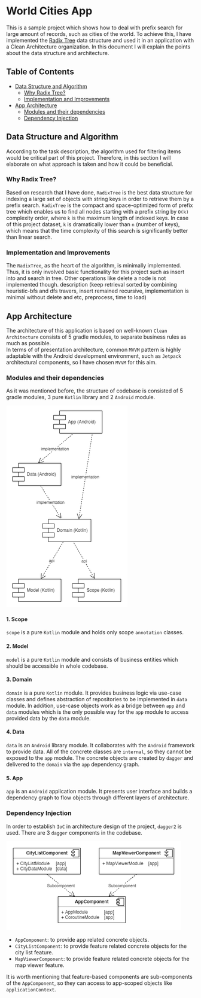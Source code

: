 # World Cities App

This is a sample project which shows how to deal with prefix search for large amount of records, such as cities of the world.
To achieve this, I have implemented the [Radix Tree](https://en.wikipedia.org/wiki/Radix_tree) data structure and used it in
an application with a Clean Architecture organization. In this document I will explain the points about the data structure
and architecture.

Table of Contents
-----------------

- [Data Structure and Algorithm](#data-structure-and-algorithm)
  - [Why Radix Tree?](#why-radix-tree)
  - [Implementation and Improvements](#implementation-and-improvements)
- [App Architecture](#app-architecture)
  - [Modules and their dependencies](#modules-and-their-dependencies)
  - [Dependency Injection](#dependency-injection)

Data Structure and Algorithm
----------------------------
According to the task description, the algorithm used for filtering items would be critical part of this project. Therefore,
in this section I will elaborate on what approach is taken and how it could be beneficial.

###  Why Radix Tree?
Based on research that I have done, `RadixTree` is the best data structure for indexing a large set of objects with string keys
in order to retrieve them by a prefix search. `RadixTree` is the compact and space-optimized form of prefix tree which enables
us to find all nodes starting with a prefix string by `O(k)` complexity order, where `k` is the maximum length of indexed keys.
In case of this project dataset, `k` is dramatically lower than `n` (number of keys), which means that the time complexity
of this search is significantly better than linear search.

###  Implementation and Improvements
The `RadixTree`, as the heart of the algorithm, is minimally implemented. Thus, it is only involved basic functionality for this
project such as insert into and search in tree. Other operations like delete a node is not implemented though.
description (keep retrieval sorted by combining heuristic-bfs and dfs travers, insert remained recursive,
implementation is minimal without delete and etc, preprocess, time to load)

App Architecture
----------------
The architecture of this application is based on well-known `Clean Architecture` consists of 5 gradle modules, to separate
business rules as much as possible.  
In terms of of presentation architecture, common `MVVM` pattern is highly adaptable with
the Android development environment, such as `Jetpack` architectural components, so I have chosen `MVVM` for this aim.

###  Modules and their dependencies
As it was mentioned before, the structure of codebase is consisted of 5 gradle modules, 3 pure `Kotlin` library and 2
`Android` module.

![](/static/modules.png)

#### 1. Scope
`scope` is a pure `Kotlin` module and holds only scope `annotation` classes.

#### 2. Model
`model` is a pure `Kotlin` module and consists of business entities which should be accessible in whole codebase.

#### 3. Domain
`domain` is a pure `Kotlin` module. It provides business logic via use-case classes and defines abstraction of repositories to be
implemented in `data` module. In addition, use-case objects work as a bridge between `app` and `data` modules which is the only
possible way for the `app` module to access provided data by the `data` module.

#### 4. Data
`data` is an `Android` library module. It collaborates with the `Android` framework to provide data. All of the concrete classes
are `internal`, so they cannot be exposed to the `app` module. The concrete objects are created by `dagger` and delivered to the
`domain` via the `app` dependency graph.

#### 5. App
`app` is an `Android` application module. It presents user interface and builds a dependency graph to flow objects through different
layers of architecture.

###  Dependency Injection
In order to establish `IoC` in architecture design of the project, `dagger2` is used. There are 3 `dagger` components in the codebase.

![](/static/dagger.png)

- `AppComponent`: to provide app related concrete objects.
- `CityListComponent`: to provide feature related concrete objects for the city list feature.
- `MapViewerComponent`: to provide feature related concrete objects for the map viewer feature.

It is worth mentioning that feature-based components are sub-components of the `AppComponent`, so they can access to app-scoped objects
like `applicationContext`.
